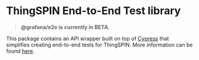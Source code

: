 # ThingSPIN End-to-End Test library

> **@grafana/e2e is currently in BETA**.

This package contains an API wrapper built on top of [Cypress](https://www.cypress.io) that simplifies creating end-to-end tests for ThingSPIN. More information can be found [here](https://github.com/grafana/grafana/blob/master/contribute/style-guides/e2e.md).
